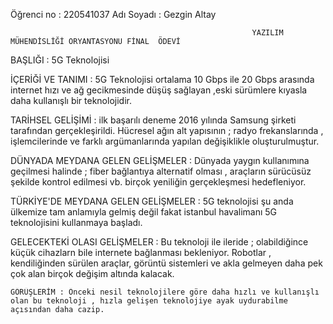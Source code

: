 Öğrenci no : 220541037
Adı Soyadı : Gezgin Altay

                                                          YAZILIM MÜHENDİSLİĞİ ORYANTASYONU FİNAL  ÖDEVİ

   BAŞLIĞI : 5G Teknolojisi 
   
   İÇERİĞİ VE TANIMI :  5G Teknolojisi ortalama 10 Gbps ile 20 Gbps arasında internet hızı ve ağ gecikmesinde düşüş sağlayan ,eski sürümlere kıyasla daha kullanışlı 
   bir teknolojidir.
   
   TARİHSEL GELİŞİMİ : ilk başarılı deneme 2016 yılında Samsung şirketi tarafından gerçekleşirildi. Hücresel ağın alt yapısının ; radyo frekanslarında , işlemcilerinde
   ve farklı argümanlarında yapılan değişiklikle oluşturulmuştur.
   
   DÜNYADA MEYDANA GELEN GELİŞMELER : Dünyada yaygın kullanımına geçilmesi halinde ; fiber bağlantıya alternatif olması , araçların sürücüsüz şekilde kontrol edilmesi vb.
   birçok yeniliğin gerçekleşmesi hedefleniyor.
   
   TÜRKİYE'DE MEYDANA GELEN GELİŞMELER : 5G teknolojisi şu anda ülkemize tam anlamıyla gelmiş değil fakat istanbul havalimanı 5G teknolojisini kullanmaya başladı.
   
   GELECEKTEKİ OLASI GELİŞMELER : Bu teknoloji ile ileride ; olabildiğince küçük cihazlarn bile internete bağlanması bekleniyor. Robotlar , kendiliğinden sürülen araçlar,
    görüntü sistemleri ve akla gelmeyen daha pek çok alan birçok değişim altında kalacak.
    
    GÖRÜŞLERİM : Önceki nesil teknolojilere göre daha hızlı ve kullanışlı olan bu teknoloji , hızla gelişen teknolojiye ayak uydurabilme açısından daha cazip.
   
   
            








